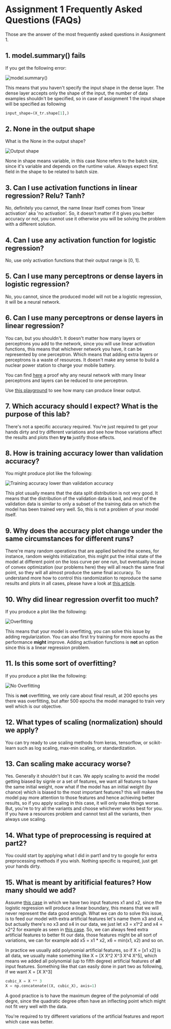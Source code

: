 # Assignment 1 Frequently Asked Questions (FAQs)

Those are the answer of the most frequently asked questions in Assignment 1.

## 1. model.summary() fails

If you get the following error:

![model.summary()](model_summary_error.png)

This means that you haven't specify the input shape in the dense layer. The dense layer accepts only the shape of the input, the number of data examples shouldn't be specified, so in case of assignment 1 the input shape will be specified as following

```python
input_shape=(X_tr.shape[1],)
```

## 2. None in the output shape

What is the None in the output shape?

![Output shape](none_batch_size.png)

None in shape means variable, in this case None refers to the batch size, since it's variable and depends on the runtime value. Always expect first field in the shape to be related to batch size.

## 3. Can I use activation functions in linear regression? Relu? Tanh?

No, definitely you cannot, the name linear itself comes from 'linear activation' aka 'no activation'. So, it doesn't matter if it gives you better accuracy or not, you cannot use it otherwise you will be solving the problem with a different solution.

## 4. Can I use any activation function for logistic regression?

No, use only activation functions that their output range is [0, 1].

## 5. Can I use many perceptrons or dense layers in logistic regression?

No, you cannot, since the produced model will not be a logistic regression, it will be a neural network.

## 6. Can I use many perceptrons or dense layers in linear regression?

You can, but you shouldn't. It doesn't matter how many layers or perceptrons you add to the network, since you will use linear activation functions, this means that whichever network you have, it can be represented by one perceptron. Which means that adding extra layers or perceptrons is a waste of resources. It doesn't make any sense to build a nuclear power station to charge your mobile battery.

You can find [here](https://www.geeksforgeeks.org/activation-functions-neural-networks/) a proof why any neural network with many linear perceptrons and layers can be reduced to one perceptron.

Use [this playground](http://playground.tensorflow.org/#activation=linear&regularization=L2&batchSize=30&dataset=circle&regDataset=reg-plane&learningRate=0.03&regularizationRate=0.003&noise=0&networkShape=8,8,8,8,8,1&seed=0.18289&showTestData=false&discretize=true&percTrainData=50&x=true&y=true&xTimesY=false&xSquared=false&ySquared=false&cosX=false&sinX=false&cosY=false&sinY=false&collectStats=false&problem=classification&initZero=false&hideText=false) to see how many can produce linear output.

## 7. Which accuracy should I expect? What is the purpose of this lab?

There's not a specific accuracy required. You're just required to get your hands dirty and try different variations and see how those variations affect the results and plots then **try to** justify those effects.

## 8. How is training accuracy lower than validation accuracy?

You might produce plot like the following:

![Training accuracy lower than validation accuracy](training_lower_than_validation.png)

This plot usually means that the data split distribution is not very good. It means that the distribution of the validation data is bad, and most of the validation data is similar to only a subset of the training data on which the model has been trained very well. So, this is not a problem of your model itself.

## 9. Why does the accuracy plot change under the same circumstances for different runs?

There're many random operations that are applied behind the scenes, for instance, random weights initialization, this might put the initial state of the model at different point on the loss curve per one run, but eventually incase of convex optimization (our problems here) they will all reach the same final point, so they will all almost produce the same final accuracy. To understand more how to control this randomization to reproduce the same results and plots in all cases, please have a look at [this article](https://deeplizard.com/learn/video/HcW0DeWRggs).

## 10. Why did linear regression overfit too much?

If you produce a plot like the following:

![Overfitting](Overfitting.jpeg)

This means that your model is overfitting, you can solve this issue by adding regularization. You can also first try training for more epochs as the performance **might** improve. Adding activation functions is **not** an option since this is a linear regression problem.

## 11. Is this some sort of overfitting?

If you produce a plot like the following:

![No Overfitting](good_plot.jpeg)

This is **not** overfitting, we only care about final result, at 200 epochs yes there was overfitting, but after 500 epochs the model managed to train very well which is our objective.

## 12. What types of scaling (normalization) should we apply?

You can try ready to use scaling methods from keras, tensorflow, or scikit-learn such as log scaling, max-min scaling, or standardization.

## 13. Can scaling make accuracy worse?

Yes. Generally it shouldn't but it can. We apply scaling to avoid the model getting biased by signle or a set of features, we want all features to have the same initial weight, now what if the model has an initial weight (by chance) which is biased to the most important features? this will makes the model pay more attention to those features and hence achieving better results, so if you apply scaling in this case, it will only make things worse. But, you're to try all the variants and choose whichever works best for you. If you have a resources problem and cannot test all the variants, then always use scaling.

## 14. What type of preprocessing is required at part2?

You could start by applying what I did in part1 and try to google for extra preprocessing methods if you wish. Nothing specific is required, just get your hands dirty.

## 15. What is meant by aritificial features? How many should we add?

Assume [this case](http://playground.tensorflow.org/#activation=linear&regularization=L2&batchSize=30&dataset=circle&regDataset=reg-plane&learningRate=0.03&regularizationRate=0.003&noise=0&networkShape=1&seed=0.60487&showTestData=false&discretize=true&percTrainData=50&x=true&y=true&xTimesY=false&xSquared=false&ySquared=false&cosX=false&sinX=false&cosY=false&sinY=false&collectStats=false&problem=classification&initZero=false&hideText=false) in which we have two input features x1 and x2, since the logistic regression will produce a linear boundary, this means that we will never represent the data good enough. What we can do to solve this issue, is to feed our model with extra artificial features let's name them x3 and x4, but actually there's no x3 and x4 in our data, we just let x3 = x1^2 and x4 = x2^2 for example as seen in [this case](http://playground.tensorflow.org/#activation=linear&regularization=L2&batchSize=30&dataset=circle&regDataset=reg-plane&learningRate=0.03&regularizationRate=0.003&noise=0&networkShape=1&seed=0.60487&showTestData=false&discretize=true&percTrainData=50&x=true&y=true&xTimesY=false&xSquared=true&ySquared=true&cosX=false&sinX=false&cosY=false&sinY=false&collectStats=false&problem=classification&initZero=false&hideText=false). So, we can always feed extra artificial features to better fit our data, those features might be all sort of variations, we can for example add x5 = x1 * x2, x6 = min(x1, x2) and so on.

In practice we usually add polynomial artificial features, so if X = [x1 x2] is all data, we usually make something like X = [X X^2 X^3 X^4 X^5], which means we added all polynomial (up to fifth degree) artificial features of **all** input features. Something like that can easily done in part two as following, if we want X = [X X^3]

```python
cubic_X = X ** 3
X = np.concatenate((X, cubic_X), axis=1)
```

A good practice is to have the maximum degree of the polynomial of odd degre, since the quadratic degree often have an inflecting point which might not fit very well with the data.

You're required to try different variations of the artificial features and report which case was better.
